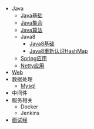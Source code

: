 - Java
  - [Java基础](/information/java/java_base)
  - [Java集合](/information/java/java_collection)
  - [Java算法](/information/java/java_algorithm)
  - Java8
     - [Java8基础](/information/java/java8)
     - [Java8重新认识HashMap](/information/java/java8_hashmap)
  - [Spring应用](/information/spring/spring_info)
  - [Netty应用](/information/netty/netty_info)
- [Web](/information/web)
- 数据处理   
  - [Mysql](/information/database/mysql) 
- 中间件
- 服务相关 
  - Docker
  - Jenkins 
- [面试经](/information/interview)    